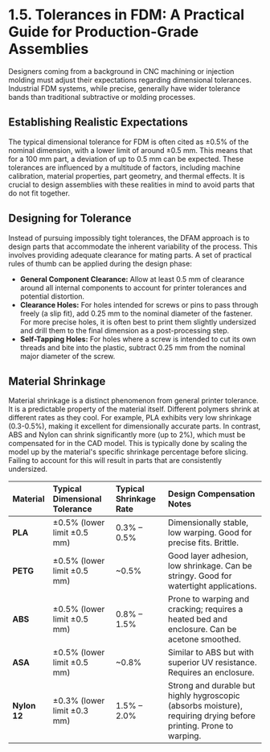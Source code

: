 # 1.5. Tolerances in FDM: A Practical Guide for Production-Grade Assemblies

Designers coming from a background in CNC machining or injection molding must adjust their expectations regarding dimensional tolerances. Industrial FDM systems, while precise, generally have wider tolerance bands than traditional subtractive or molding processes.

## Establishing Realistic Expectations

The typical dimensional tolerance for FDM is often cited as $\pm 0.5\%$ of the nominal dimension, with a lower limit of around $\pm 0.5$ mm. This means that for a 100 mm part, a deviation of up to 0.5 mm can be expected. These tolerances are influenced by a multitude of factors, including machine calibration, material properties, part geometry, and thermal effects. It is crucial to design assemblies with these realities in mind to avoid parts that do not fit together.

## Designing for Tolerance

Instead of pursuing impossibly tight tolerances, the DFAM approach is to design parts that accommodate the inherent variability of the process. This involves providing adequate clearance for mating parts. A set of practical rules of thumb can be applied during the design phase:

* **General Component Clearance:** Allow at least 0.5 mm of clearance around all internal components to account for printer tolerances and potential distortion.
* **Clearance Holes:** For holes intended for screws or pins to pass through freely (a slip fit), add 0.25 mm to the nominal diameter of the fastener. For more precise holes, it is often best to print them slightly undersized and drill them to the final dimension as a post-processing step.
* **Self-Tapping Holes:** For holes where a screw is intended to cut its own threads and bite into the plastic, subtract 0.25 mm from the nominal major diameter of the screw.

## Material Shrinkage

Material shrinkage is a distinct phenomenon from general printer tolerance. It is a predictable property of the material itself. Different polymers shrink at different rates as they cool. For example, PLA exhibits very low shrinkage (0.3-0.5%), making it excellent for dimensionally accurate parts. In contrast, ABS and Nylon can shrink significantly more (up to 2%), which must be compensated for in the CAD model. This is typically done by scaling the model up by the material's specific shrinkage percentage before slicing. Failing to account for this will result in parts that are consistently undersized.

| Material | Typical Dimensional Tolerance | Typical Shrinkage Rate | Design Compensation Notes |
| :--- | :--- | :--- | :--- |
| **PLA** | $\pm 0.5\%$ (lower limit $\pm 0.5$ mm) | 0.3% – 0.5% | Dimensionally stable, low warping. Good for precise fits. Brittle. |
| **PETG** | $\pm 0.5\%$ (lower limit $\pm 0.5$ mm) | ~0.5% | Good layer adhesion, low shrinkage. Can be stringy. Good for watertight applications. |
| **ABS** | $\pm 0.5\%$ (lower limit $\pm 0.5$ mm) | 0.8% – 1.5% | Prone to warping and cracking; requires a heated bed and enclosure. Can be acetone smoothed. |
| **ASA** | $\pm 0.5\%$ (lower limit $\pm 0.5$ mm) | ~0.8% | Similar to ABS but with superior UV resistance. Requires an enclosure. |
| **Nylon 12** | $\pm 0.3\%$ (lower limit $\pm 0.3$ mm) | 1.5% – 2.0% | Strong and durable but highly hygroscopic (absorbs moisture), requiring drying before printing. Prone to warping. |
